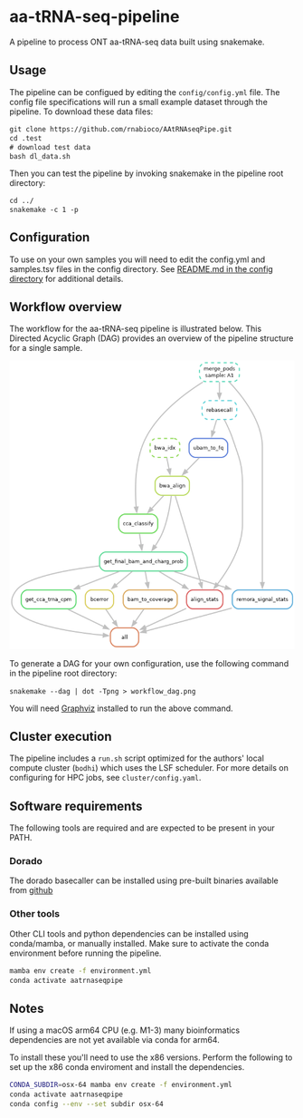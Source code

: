 # aa-tRNA-seq-pipeline

A pipeline to process ONT aa-tRNA-seq data built using snakemake.

## Usage

The pipeline can be configued by editing the `config/config.yml` file. The config file specifications will
run a small example dataset through the pipeline. To download these data files:

```
git clone https://github.com/rnabioco/AAtRNAseqPipe.git
cd .test
# download test data 
bash dl_data.sh
```

Then you can test the pipeline by invoking snakemake in the pipeline root directory:

```
cd ../
snakemake -c 1 -p
```

## Configuration

To use on your own samples you will need to edit the config.yml and samples.tsv files in the config directory. 
See [README.md in the config directory](https://github.com/rnabioco/aa-tRNA-seq-pipeline/tree/main/config) for additional details.

## Workflow overview

The workflow for the aa-tRNA-seq pipeline is illustrated below. This Directed Acyclic Graph (DAG) provides an overview of the pipeline structure for a single sample.

![Workflow DAG](https://github.com/rnabioco/aa-tRNA-seq-pipeline/blob/main/workflow/workflow_dag.png)

To generate a DAG for your own configuration, use the following command in the pipeline root directory:

`snakemake --dag | dot -Tpng > workflow_dag.png`

You will need [Graphviz](https://graphviz.org) installed to run the above command.

## Cluster execution

The pipeline includes a `run.sh` script optimized for the authors' local compute cluster (`bodhi`) which uses the LSF scheduler. For more details on configuring for HPC jobs, see `cluster/config.yaml`.

## Software requirements

The following tools are required and are expected to be present in your PATH. 

### Dorado

The dorado basecaller can be installed using pre-built binaries available from [github](https://github.com/nanoporetech/dorado?tab=readme-ov-file#installation)

### Other tools

Other CLI tools and python dependencies can be installed using conda/mamba, or manually installed. Make sure to activate
the conda environment before running the pipeline.  

```bash
mamba env create -f environment.yml
conda activate aatrnaseqpipe 
```

## Notes

If using a macOS arm64 CPU (e.g. M1-3) many bioinformatics dependencies are not yet available via conda for arm64.

To install these you'll need to use the x86 versions. Perform the following to set up the x86 conda enviroment 
and install the dependencies.

```bash
CONDA_SUBDIR=osx-64 mamba env create -f environment.yml 
conda activate aatrnaseqpipe
conda config --env --set subdir osx-64
```
